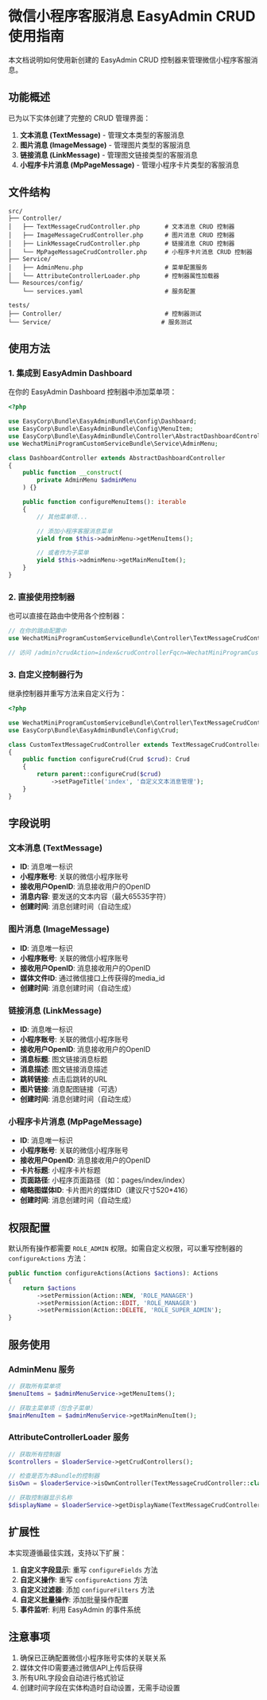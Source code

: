 # 微信小程序客服消息 EasyAdmin CRUD 使用指南

本文档说明如何使用新创建的 EasyAdmin CRUD 控制器来管理微信小程序客服消息。

## 功能概述

已为以下实体创建了完整的 CRUD 管理界面：

1. **文本消息 (TextMessage)** - 管理文本类型的客服消息
2. **图片消息 (ImageMessage)** - 管理图片类型的客服消息
3. **链接消息 (LinkMessage)** - 管理图文链接类型的客服消息
4. **小程序卡片消息 (MpPageMessage)** - 管理小程序卡片类型的客服消息

## 文件结构

```
src/
├── Controller/
│   ├── TextMessageCrudController.php       # 文本消息 CRUD 控制器
│   ├── ImageMessageCrudController.php      # 图片消息 CRUD 控制器
│   ├── LinkMessageCrudController.php       # 链接消息 CRUD 控制器
│   └── MpPageMessageCrudController.php     # 小程序卡片消息 CRUD 控制器
├── Service/
│   ├── AdminMenu.php                       # 菜单配置服务
│   └── AttributeControllerLoader.php       # 控制器属性加载器
└── Resources/config/
    └── services.yaml                       # 服务配置

tests/
├── Controller/                             # 控制器测试
└── Service/                               # 服务测试
```

## 使用方法

### 1. 集成到 EasyAdmin Dashboard

在你的 EasyAdmin Dashboard 控制器中添加菜单项：

```php
<?php

use EasyCorp\Bundle\EasyAdminBundle\Config\Dashboard;
use EasyCorp\Bundle\EasyAdminBundle\Config\MenuItem;
use EasyCorp\Bundle\EasyAdminBundle\Controller\AbstractDashboardController;
use WechatMiniProgramCustomServiceBundle\Service\AdminMenu;

class DashboardController extends AbstractDashboardController
{
    public function __construct(
        private AdminMenu $adminMenu
    ) {}

    public function configureMenuItems(): iterable
    {
        // 其他菜单项...

        // 添加小程序客服消息菜单
        yield from $this->adminMenu->getMenuItems();

        // 或者作为子菜单
        yield $this->adminMenu->getMainMenuItem();
    }
}
```

### 2. 直接使用控制器

也可以直接在路由中使用各个控制器：

```php
// 在你的路由配置中
use WechatMiniProgramCustomServiceBundle\Controller\TextMessageCrudController;

// 访问 /admin?crudAction=index&crudControllerFqcn=WechatMiniProgramCustomServiceBundle\Controller\TextMessageCrudController
```

### 3. 自定义控制器行为

继承控制器并重写方法来自定义行为：

```php
<?php

use WechatMiniProgramCustomServiceBundle\Controller\TextMessageCrudController;
use EasyCorp\Bundle\EasyAdminBundle\Config\Crud;

class CustomTextMessageCrudController extends TextMessageCrudController
{
    public function configureCrud(Crud $crud): Crud
    {
        return parent::configureCrud($crud)
            ->setPageTitle('index', '自定义文本消息管理');
    }
}
```

## 字段说明

### 文本消息 (TextMessage)
- **ID**: 消息唯一标识
- **小程序账号**: 关联的微信小程序账号
- **接收用户OpenID**: 消息接收用户的OpenID
- **消息内容**: 要发送的文本内容（最大65535字符）
- **创建时间**: 消息创建时间（自动生成）

### 图片消息 (ImageMessage)
- **ID**: 消息唯一标识
- **小程序账号**: 关联的微信小程序账号
- **接收用户OpenID**: 消息接收用户的OpenID
- **媒体文件ID**: 通过微信接口上传获得的media_id
- **创建时间**: 消息创建时间（自动生成）

### 链接消息 (LinkMessage)
- **ID**: 消息唯一标识
- **小程序账号**: 关联的微信小程序账号
- **接收用户OpenID**: 消息接收用户的OpenID
- **消息标题**: 图文链接消息标题
- **消息描述**: 图文链接消息描述
- **跳转链接**: 点击后跳转的URL
- **图片链接**: 消息配图链接（可选）
- **创建时间**: 消息创建时间（自动生成）

### 小程序卡片消息 (MpPageMessage)
- **ID**: 消息唯一标识
- **小程序账号**: 关联的微信小程序账号
- **接收用户OpenID**: 消息接收用户的OpenID
- **卡片标题**: 小程序卡片标题
- **页面路径**: 小程序页面路径（如：pages/index/index）
- **缩略图媒体ID**: 卡片图片的媒体ID（建议尺寸520*416）
- **创建时间**: 消息创建时间（自动生成）

## 权限配置

默认所有操作都需要 `ROLE_ADMIN` 权限。如需自定义权限，可以重写控制器的 `configureActions` 方法：

```php
public function configureActions(Actions $actions): Actions
{
    return $actions
        ->setPermission(Action::NEW, 'ROLE_MANAGER')
        ->setPermission(Action::EDIT, 'ROLE_MANAGER')
        ->setPermission(Action::DELETE, 'ROLE_SUPER_ADMIN');
}
```

## 服务使用

### AdminMenu 服务

```php
// 获取所有菜单项
$menuItems = $adminMenuService->getMenuItems();

// 获取主菜单项（包含子菜单）
$mainMenuItem = $adminMenuService->getMainMenuItem();
```

### AttributeControllerLoader 服务

```php
// 获取所有控制器
$controllers = $loaderService->getCrudControllers();

// 检查是否为本Bundle的控制器
$isOwn = $loaderService->isOwnController(TextMessageCrudController::class);

// 获取控制器显示名称
$displayName = $loaderService->getDisplayName(TextMessageCrudController::class);
```

## 扩展性

本实现遵循最佳实践，支持以下扩展：

1. **自定义字段显示**: 重写 `configureFields` 方法
2. **自定义操作**: 重写 `configureActions` 方法
3. **自定义过滤器**: 添加 `configureFilters` 方法
4. **自定义批量操作**: 添加批量操作配置
5. **事件监听**: 利用 EasyAdmin 的事件系统

## 注意事项

1. 确保已正确配置微信小程序账号实体的关联关系
2. 媒体文件ID需要通过微信API上传后获得
3. 所有URL字段会自动进行格式验证
4. 创建时间字段在实体构造时自动设置，无需手动设置